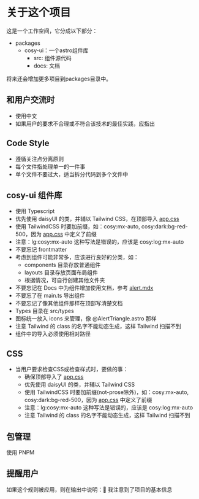 # 关于这个项目

这是一个工作空间，它分成以下部分：

- packages
  - cosy-ui：一个astro组件库
    - src: 组件源代码
    - docs: 文档

将来还会增加更多项目到packages目录中。

## 和用户交流时

- 使用中文
- 如果用户的要求不合理或不符合该技术的最佳实践，应指出

## Code Style

- 遵循关注点分离原则
- 每个文件指处理单一的一件事
- 单个文件不要过大，适当拆分代码到多个文件中

## cosy-ui 组件库

- 使用 Typescript
- 优先使用 daisyUI 的类，并辅以 Tailwind CSS，在顶部导入 [app.css](mdc:packages/cosy-ui/src/app.css)
- 使用 TailwindCSS 时要加前缀，如：cosy:mx-auto, cosy:dark:bg-red-500，因为 [app.css](mdc:packages/cosy-ui/src/app.css) 中定义了前缀
- 注意：lg:cosy:mx-auto 这种写法是错误的，应该是 cosy:log:mx-auto
- 不要忘记 frontmatter
- 考虑到组件可能非常多，应该进行良好的分类，如：
  - components 目录存放普通组件
  - layouts 目录存放页面布局组件
  - 根据情况，可自行创建其他文件夹
- 不要忘记在 Docs 中为组件增加使用文档，参考 [alert.mdx](mdc:packages/cosy-ui/docs/content/zh-cn/components/alert.mdx)
- 不要忘了在 main.ts 导出组件
- 不要忘记了像其他组件那样在顶部写清楚文档
- Types 目录在 src/types
- 图标统一放入 icons 来管理，像 @AlertTriangle.astro 那样
- 注意 Tailwind 的 class 的名字不能动态生成，这样 Tailwind 扫描不到
- 组件中的导入必须使用相对路径

## CSS

- 当用户要求检查CSS或检查样式时，要做的事：
  - 确保顶部导入了 [app.css](mdc:packages/cosy-ui/src/app.css)
  - 优先使用 daisyUI 的类，并辅以 Tailwind CSS
  - 使用 TailwindCSS 时要加前缀(not-prose除外)，如：cosy:mx-auto, cosy:dark:bg-red-500，因为 [app.css](mdc:packages/cosy-ui/src/app.css) 中定义了前缀
  - 注意：lg:cosy:mx-auto 这种写法是错误的，应该是 cosy:log:mx-auto
  - 注意 Tailwind 的 class 的名字不能动态生成，这样 Tailwind 扫描不到

## 包管理

使用 PNPM

## 提醒用户

如果这个规则被应用，则在输出中说明：🍋 我注意到了项目的基本信息
